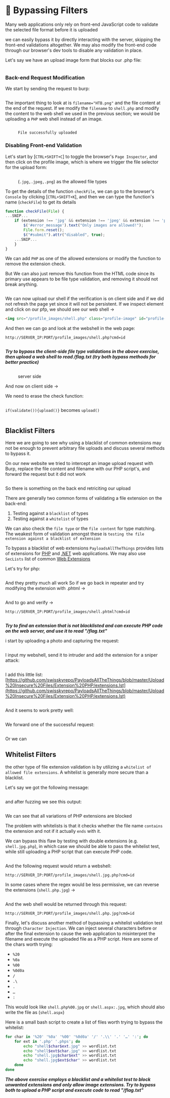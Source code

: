 # 🦘 Bypassing Filters

Many web applications only rely on front-end JavaScript code to validate the selected file format before it is uploaded

we can easily bypass it by directly interacting with the server, skipping the front-end validations altogether. We may also modify the front-end code through our browser's dev tools to disable any validation in place.

Let's say we have an upload image form that blocks our .php file:

<figure><img src="../../../.gitbook/assets/image (1) (1) (1) (1) (1) (1) (1) (1) (1) (1) (1) (1) (1) (1) (1) (1) (1) (1) (1) (1) (1) (1) (1) (1) (1) (2) (1) (1) (1).png" alt=""><figcaption></figcaption></figure>

### Back-end Request Modification

We start by sending the request to burp:

<figure><img src="../../../.gitbook/assets/image (1) (1) (1) (1) (1) (1) (1) (1) (1) (1) (1) (1) (1) (1) (1) (1) (1) (1) (1) (1) (1) (1) (1) (1) (1) (2) (1) (1) (1) (1).png" alt=""><figcaption></figcaption></figure>

The important thing to look at is `filename="HTB.png"` and the file content at the end of the request. If we modify the `filename` to `shell.php` and modify the content to the web shell we used in the previous section; we would be uploading a `PHP` web shell instead of an image.

<figure><img src="../../../.gitbook/assets/image (2) (1) (1) (1) (1) (1) (1) (1) (1) (1) (1) (1) (1) (1) (1) (1) (1) (1) (1) (1) (1) (2) (1) (1) (1).png" alt=""><figcaption><p><code>File successfully uploaded</code></p></figcaption></figure>

### Disabling Front-end Validation

Let's start by \[`CTRL+SHIFT+C`] to toggle the browser's `Page Inspector`, and then click on the profile image, which is where we trigger the file selector for the upload form:

<figure><img src="../../../.gitbook/assets/image (3) (1) (1) (1) (1) (1) (1) (1) (1) (1) (1) (1) (1) (1) (1) (1) (1) (1) (1) (2) (1).png" alt=""><figcaption><p>(<code>.jpg,.jpeg,.png</code>) as the allowed file types</p></figcaption></figure>

To get the details of the function `checkFile`, we can go to the browser's `Console` by clicking \[`CTRL+SHIFT+K`], and then we can type the function's name (`checkFile`) to get its details

```javascript
function checkFile(File) {
...SNIP...
    if (extension !== 'jpg' && extension !== 'jpeg' && extension !== 'png') {
        $('#error_message').text("Only images are allowed!");
        File.form.reset();
        $("#submit").attr("disabled", true);
    ...SNIP...
    }
}
```

We can add `PHP` as one of the allowed extensions or modify the function to remove the extension check.

But We can also just remove this function from the HTML code since its primary use appears to be file type validation, and removing it should not break anything.

<figure><img src="../../../.gitbook/assets/image (4) (1) (1) (1) (1) (1) (1) (1) (1) (1) (1) (1) (1) (1) (1) (1) (1) (2) (1).png" alt=""><figcaption></figcaption></figure>

We can now upload our shell if the verification is on client side and if we did not refresh the page yet since it will not be persistent. If we inspect element and click on our pfp, we should see our web shell ->

```html
<img src="/profile_images/shell.php" class="profile-image" id="profile-image">
```

And then we can go and look at the webshell in the web page:

```
http://SERVER_IP:PORT/profile_images/shell.php?cmd=id
```

<figure><img src="../../../.gitbook/assets/image (5) (1) (1) (1) (1) (1) (1) (1) (1) (1) (1) (1) (1).png" alt=""><figcaption></figcaption></figure>

_**Try to bypass the client-side file type validations in the above exercise, then upload a web shell to read /flag.txt (try both bypass methods for better practice)**_

<figure><img src="../../../.gitbook/assets/image (8) (1) (1) (1) (1) (1) (1) (1) (1).png" alt=""><figcaption><p>server side</p></figcaption></figure>

And now on client side ->

We need to erase the check function:

<figure><img src="../../../.gitbook/assets/image (10) (1) (1) (1) (1) (1) (1) (1).png" alt=""><figcaption></figcaption></figure>

`if(validate()){upload()}` becomes `upload()`

<figure><img src="../../../.gitbook/assets/image (9) (1) (1) (1) (1) (1) (1) (1) (1).png" alt=""><figcaption></figcaption></figure>

## Blacklist Filters

Here we are going to see why using a blacklist of common extensions may not be enough to prevent arbitrary file uploads and discuss several methods to bypass it.

On our new website we tried to intercept an image upload request with Burp, replace the file content and filename with our PHP script's, and forward the request but it did not work

<figure><img src="../../../.gitbook/assets/image (1315).png" alt=""><figcaption></figcaption></figure>

So there is something on the back end retriciting our upload

There are generally two common forms of validating a file extension on the back-end:

1. Testing against a `blacklist` of types
2. Testing against a `whitelist` of types

We can also check the `file type` or the `file content` for type matching. The weakest form of validation amongst these is `testing the file extension against a blacklist of extension`

To bypass a blacklist of web extensions `PayloadsAllTheThings` provides lists of extensions for [PHP](https://github.com/swisskyrepo/PayloadsAllTheThings/blob/master/Upload%20Insecure%20Files/Extension%20PHP/extensions.lst) and [.NET](https://github.com/swisskyrepo/PayloadsAllTheThings/tree/master/Upload%20Insecure%20Files/Extension%20ASP) web applications. We may also use `SecLists` list of common [Web Extensions](https://github.com/danielmiessler/SecLists/blob/master/Discovery/Web-Content/web-extensions.txt)

Let's try for php:

<figure><img src="../../../.gitbook/assets/image (1316).png" alt=""><figcaption></figcaption></figure>

And they pretty much all work So if we go back in repeater and try modifying the extension with .phtml ->

<figure><img src="../../../.gitbook/assets/image (1317).png" alt=""><figcaption></figcaption></figure>

And to go and verify ->

```
http://SERVER_IP:PORT/profile_images/shell.phtml?cmd=id
```

<figure><img src="../../../.gitbook/assets/image (1318).png" alt=""><figcaption></figcaption></figure>

_**Try to find an extension that is not blacklisted and can execute PHP code on the web server, and use it to read "/flag.txt"**_

i start by uploading a photo and capturing the request:

<figure><img src="../../../.gitbook/assets/image (1319).png" alt=""><figcaption></figcaption></figure>

I input my webshell, send it to intruder and add the extension for a sniper attack:

<figure><img src="../../../.gitbook/assets/image (1320).png" alt=""><figcaption></figcaption></figure>

I add this little list:[https://github.com/swisskyrepo/PayloadsAllTheThings/blob/master/Upload%20Insecure%20Files/Extension%20PHP/extensions.lst](https://github.com/swisskyrepo/PayloadsAllTheThings/blob/master/Upload%20Insecure%20Files/Extension%20PHP/extensions.lst)

<figure><img src="../../../.gitbook/assets/image (1321).png" alt=""><figcaption></figcaption></figure>

And it seems to work pretty well:

<figure><img src="../../../.gitbook/assets/image (1322).png" alt=""><figcaption></figcaption></figure>

We forward one of the successful request:

<figure><img src="../../../.gitbook/assets/image (1323).png" alt=""><figcaption></figcaption></figure>

Or we can&#x20;

## Whitelist Filters

the other type of file extension validation is by utilizing a `whitelist of allowed file extensions`. A whitelist is generally more secure than a blacklist.

Let's say we got the following message:

<figure><img src="../../../.gitbook/assets/image (1) (1) (1) (1) (1) (1) (1) (1) (1) (1) (1) (1) (1) (1) (1) (1) (1) (1) (1) (1) (1) (1) (1) (1) (1) (2) (1) (1).png" alt=""><figcaption></figcaption></figure>

and after fuzzing we see this output:

<figure><img src="../../../.gitbook/assets/image (1438).png" alt=""><figcaption></figcaption></figure>

We can see that all variations of PHP extensions are blocked

The problem with whitelists is that it checks whether the file name `contains` the extension and not if it actually `ends` with it.

We can bypass this flaw by testing with double extensions (e.g. `shell.jpg.php`), in which case we should be able to pass the whitelist test, while still uploading a PHP script that can execute PHP code.

<figure><img src="../../../.gitbook/assets/image (1439).png" alt=""><figcaption></figcaption></figure>

And the following request would return a webshell:

```
http://SERVER_IP:PORT/profile_images/shell.jpg.php?cmd=id
```

In some cases where the regex would be less permissive, we can reverse the extensions (`shell.php.jpg`) ->

<figure><img src="../../../.gitbook/assets/image (1440).png" alt=""><figcaption></figcaption></figure>

And the web shell would be returned through this request:

```
http://SERVER_IP:PORT/profile_images/shell.php.jpg?cmd=id
```

Finally, let's discuss another method of bypassing a whitelist validation test through `Character Injection`. We can inject several characters before or after the final extension to cause the web application to misinterpret the filename and execute the uploaded file as a PHP script. Here are some of the chars worth trying:

* `%20`
* `%0a`
* `%00`
* `%0d0a`
* `/`
* `.\`
* `.`
* `…`
* `:`

This would look like `shell.php%00.jpg` or `shell.aspx:.jpg`, which should also write the file as (`shell.aspx`)

Here is a small bash script to create a list of files worth trying to bypass the whitelist:

```bash
for char in '%20' '%0a' '%00' '%0d0a' '/' '.\\' '.' '…' ':'; do
    for ext in '.php' '.phps'; do
        echo "shell$char$ext.jpg" >> wordlist.txt
        echo "shell$ext$char.jpg" >> wordlist.txt
        echo "shell.jpg$char$ext" >> wordlist.txt
        echo "shell.jpg$ext$char" >> wordlist.txt
    done
done
```

_**The above exercise employs a blacklist and a whitelist test to block unwanted extensions and only allow image extensions. Try to bypass both to upload a PHP script and execute code to read "/flag.txt"**_

<figure><img src="../../../.gitbook/assets/image (1441).png" alt=""><figcaption></figcaption></figure>

